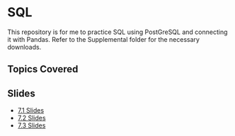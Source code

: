 # SQL

This repository is for me to practice SQL using PostGreSQL and connecting it with Pandas. Refer to the Supplemental folder for the necessary downloads.

## Topics Covered

## Slides

* [7.1 Slides](https://docs.google.com/presentation/d/1xv6ebYYBpDpQAlB4EOxWeRcdOdZPDSp5oe8d27baU-w/edit#slide=id.g6ed1fd030e_0_1068)
* [7.2 Slides](https://docs.google.com/presentation/d/1iiQKfL3bG3AHfGNmf8NjLf63T8qsS85ZIwnptNAnQeA/edit#slide=id.g6ecf2270d8_0_1068)
* [7.3 Slides](https://docs.google.com/presentation/d/1PNx_qkrRTq-5wmpMXD5DeHXbfaGs5ogLdPa2Ee9GqmQ/edit#slide=id.g6ec6f73a65_0_1068)
